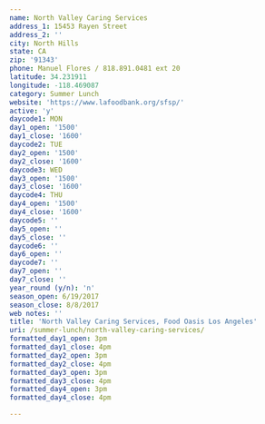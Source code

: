 ```yaml
---
name: North Valley Caring Services
address_1: 15453 Rayen Street
address_2: ''
city: North Hills
state: CA
zip: '91343'
phone: Manuel Flores / 818.891.0481 ext 20
latitude: 34.231911
longitude: -118.469087
category: Summer Lunch
website: 'https://www.lafoodbank.org/sfsp/'
active: 'y'
daycode1: MON
day1_open: '1500'
day1_close: '1600'
daycode2: TUE
day2_open: '1500'
day2_close: '1600'
daycode3: WED
day3_open: '1500'
day3_close: '1600'
daycode4: THU
day4_open: '1500'
day4_close: '1600'
daycode5: ''
day5_open: ''
day5_close: ''
daycode6: ''
day6_open: ''
daycode7: ''
day7_open: ''
day7_close: ''
year_round (y/n): 'n'
season_open: 6/19/2017
season_close: 8/8/2017
web notes: ''
title: 'North Valley Caring Services, Food Oasis Los Angeles'
uri: /summer-lunch/north-valley-caring-services/
formatted_day1_open: 3pm
formatted_day1_close: 4pm
formatted_day2_open: 3pm
formatted_day2_close: 4pm
formatted_day3_open: 3pm
formatted_day3_close: 4pm
formatted_day4_open: 3pm
formatted_day4_close: 4pm

---
```



